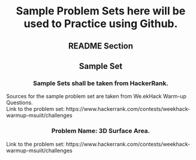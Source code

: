 <div align="center">
  
  # Sample Problem Sets here will be used to Practice using Github.
  
</div>

<div align="center">
  
  ## README Section
  
  
</div>

<div align="center">
  
  ## Sample Set
  
</div>


<div align="center">
  
  ### Sample Sets shall be taken from HackerRank.
  
</div>


<div align="left">
  Sources for the sample problem set are taken from We.ekHack Warm-up Questions.<br>
  Link to the problem set: https://www.hackerrank.com/contests/weekhack-warmup-msuiit/challenges
</div>
<div align="center">
  
### Problem Name: 3D Surface Area.
  
</div>

<div align="left">
  <p>
  Link to the problem set: https://www.hackerrank.com/contests/weekhack-warmup-msuiit/challenges
  </p>
</div>
